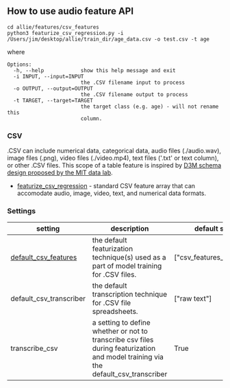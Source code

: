 ## How to use audio feature API

```
cd allie/features/csv_features
python3 featurize_csv_regression.py -i /Users/jim/desktop/allie/train_dir/age_data.csv -o test.csv -t age
```
where
```
Options:
  -h, --help            show this help message and exit
  -i INPUT, --input=INPUT
                        the .CSV filename input to process
  -o OUTPUT, --output=OUTPUT
                        the .CSV filename output to process
  -t TARGET, --target=TARGET
                        the target class (e.g. age) - will not rename this
                        column.
```

### CSV 

.CSV can include numerical data, categorical data, audio files (./audio.wav), image files (.png), video files (./video.mp4), text files ('.txt' or text column), or other .CSV files. This scope of a table feature is inspired by [D3M schema design proposed by the MIT data lab](https://github.com/mitll/d3m-schema/blob/master/documentation/datasetSchema.md).

* [featurize_csv_regression](https://github.com/jim-schwoebel/allie/blob/master/features/csv_features/featurize_csv_regression.py) - standard CSV feature array that can accomodate audio, image, video, text, and numerical data formats.

### Settings

| setting | description | default setting | all options | 
|------|------|------|------| 
| [default_csv_features](https://github.com/jim-schwoebel/allie/tree/master/features/csv_features) | the default featurization technique(s) used as a part of model training for .CSV files. | ["csv_features_regression"] | ["csv_features_regression"]  | 
| default_csv_transcriber | the default transcription technique for .CSV file spreadsheets. | ["raw text"] | ["raw text"] | 
| transcribe_csv | a setting to define whether or not to transcribe csv files during featurization and model training via the default_csv_transcriber | True | True, False | 
